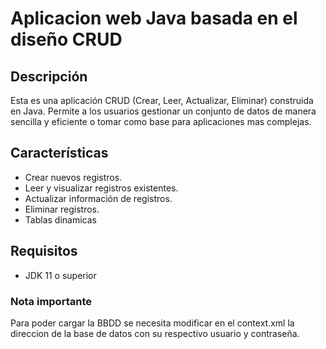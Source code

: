 # Aplicacion web Java basada en el diseño **CRUD**

## Descripción

Esta es una aplicación CRUD (Crear, Leer, Actualizar, Eliminar) construida en Java. Permite a los usuarios gestionar un conjunto de datos de manera sencilla y eficiente o tomar como base para aplicaciones mas complejas.

## Características

- Crear nuevos registros.
- Leer y visualizar registros existentes.
- Actualizar información de registros.
- Eliminar registros.
- Tablas dinamicas

## Requisitos

- JDK 11 o superior

### Nota importante
Para poder cargar la BBDD se necesita modificar en el context.xml la direccion de la base de datos con su respectivo usuario y contraseña.
